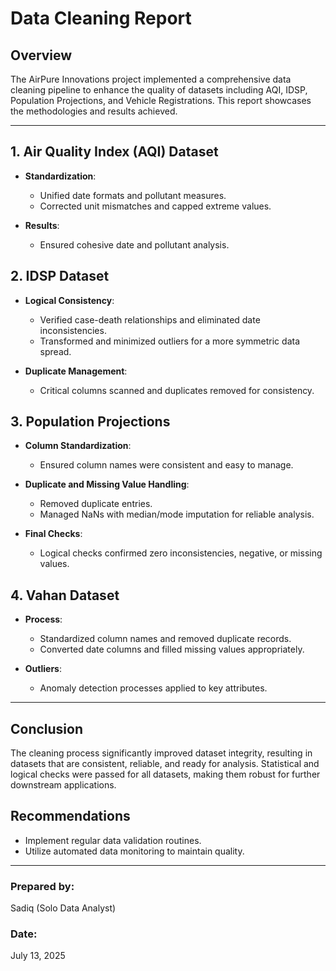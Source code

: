 # Data Cleaning Report

## Overview
The AirPure Innovations project implemented a comprehensive data cleaning pipeline to enhance the quality of datasets including AQI, IDSP, Population Projections, and Vehicle Registrations. This report showcases the methodologies and results achieved.

---

## 1. Air Quality Index (AQI) Dataset
- **Standardization**:
  - Unified date formats and pollutant measures.
  - Corrected unit mismatches and capped extreme values.

- **Results**:
  - Ensured cohesive date and pollutant analysis.

## 2. IDSP Dataset
- **Logical Consistency**:
  - Verified case-death relationships and eliminated date inconsistencies.
  - Transformed and minimized outliers for a more symmetric data spread.

- **Duplicate Management**:
  - Critical columns scanned and duplicates removed for consistency.

## 3. Population Projections
- **Column Standardization**:
  - Ensured column names were consistent and easy to manage.

- **Duplicate and Missing Value Handling**:
  - Removed duplicate entries.
  - Managed NaNs with median/mode imputation for reliable analysis.

- **Final Checks**:
  - Logical checks confirmed zero inconsistencies, negative, or missing values.

## 4. Vahan Dataset
- **Process**:
  - Standardized column names and removed duplicate records.
  - Converted date columns and filled missing values appropriately.

- **Outliers**:
  - Anomaly detection processes applied to key attributes.

---

## Conclusion
The cleaning process significantly improved dataset integrity, resulting in datasets that are consistent, reliable, and ready for analysis. Statistical and logical checks were passed for all datasets, making them robust for further downstream applications.

## Recommendations
- Implement regular data validation routines.
- Utilize automated data monitoring to maintain quality.

---

### Prepared by:
Sadiq (Solo Data Analyst)

### Date:
July 13, 2025

